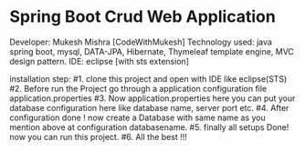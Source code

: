 # Spring Boot Crud Web Application
  Developer: Mukesh Mishra [CodeWithMukesh]
  Technology used: java spring boot, mysql, DATA-JPA, Hibernate, Thymeleaf template engine, MVC design pattern.
  IDE: eclipse [with sts extension]

installation step: 
   #1. clone this project and open with IDE like eclipse(STS)
   #2. Before run the Project go through a application configuration file application.properties
   #3. Now application.properties here you can put your database configuration here like database name, server port etc.
   #4. After configuration done ! now create a Database with same name as you mention above at configuration databasename.
   #5. finally all setups Done! now you can run this project. 
   #6. All the best !!!
